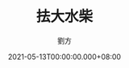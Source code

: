---
issue: 428
title: 抾大水柴
author: 劉方
date: 2021-05-13T00:00:00.000+08:00
topic: 懷想
difficulty: 1
wikidata: Q131449277
wikidata_link: https://www.wikidata.org/wiki/Q131449277
author_wikidata_link: https://www.wikidata.org/wiki/Q131448457
author_wikidata: Q131448457
---